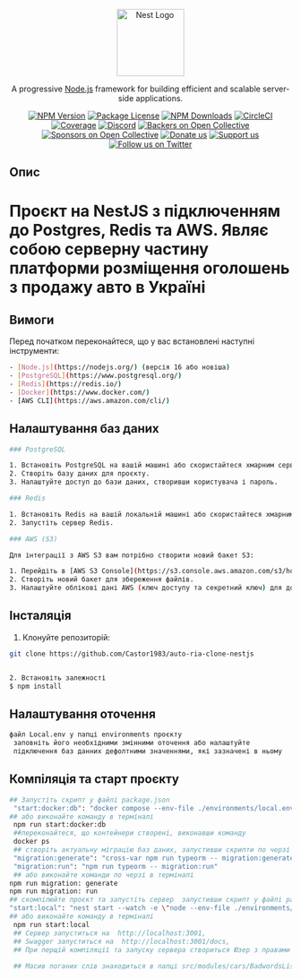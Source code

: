 <p align="center">
  <a href="http://nestjs.com/" target="blank"><img src="https://nestjs.com/img/logo-small.svg" width="120" alt="Nest Logo" /></a>
</p>

[circleci-image]: https://img.shields.io/circleci/build/github/nestjs/nest/master?token=abc123def456
[circleci-url]: https://circleci.com/gh/nestjs/nest

  <p align="center">A progressive <a href="http://nodejs.org" target="_blank">Node.js</a> framework for building efficient and scalable server-side applications.</p>
    <p align="center">
<a href="https://www.npmjs.com/~nestjscore" target="_blank"><img src="https://img.shields.io/npm/v/@nestjs/core.svg" alt="NPM Version" /></a>
<a href="https://www.npmjs.com/~nestjscore" target="_blank"><img src="https://img.shields.io/npm/l/@nestjs/core.svg" alt="Package License" /></a>
<a href="https://www.npmjs.com/~nestjscore" target="_blank"><img src="https://img.shields.io/npm/dm/@nestjs/common.svg" alt="NPM Downloads" /></a>
<a href="https://circleci.com/gh/nestjs/nest" target="_blank"><img src="https://img.shields.io/circleci/build/github/nestjs/nest/master" alt="CircleCI" /></a>
<a href="https://coveralls.io/github/nestjs/nest?branch=master" target="_blank"><img src="https://coveralls.io/repos/github/nestjs/nest/badge.svg?branch=master#9" alt="Coverage" /></a>
<a href="https://discord.gg/G7Qnnhy" target="_blank"><img src="https://img.shields.io/badge/discord-online-brightgreen.svg" alt="Discord"/></a>
<a href="https://opencollective.com/nest#backer" target="_blank"><img src="https://opencollective.com/nest/backers/badge.svg" alt="Backers on Open Collective" /></a>
<a href="https://opencollective.com/nest#sponsor" target="_blank"><img src="https://opencollective.com/nest/sponsors/badge.svg" alt="Sponsors on Open Collective" /></a>
  <a href="https://paypal.me/kamilmysliwiec" target="_blank"><img src="https://img.shields.io/badge/Donate-PayPal-ff3f59.svg" alt="Donate us"/></a>
    <a href="https://opencollective.com/nest#sponsor"  target="_blank"><img src="https://img.shields.io/badge/Support%20us-Open%20Collective-41B883.svg" alt="Support us"></a>
  <a href="https://twitter.com/nestframework" target="_blank"><img src="https://img.shields.io/twitter/follow/nestframework.svg?style=social&label=Follow" alt="Follow us on Twitter"></a>
</p>
  <!--[![Backers on Open Collective](https://opencollective.com/nest/backers/badge.svg)](https://opencollective.com/nest#backer)
  [![Sponsors on Open Collective](https://opencollective.com/nest/sponsors/badge.svg)](https://opencollective.com/nest#sponsor)-->

## Опис

# Проєкт на NestJS з підключенням до Postgres, Redis та AWS. Являє собою серверну частину платформи розміщення оголошень з продажу авто в Україні

## Вимоги
Перед початком переконайтеся, що у вас встановлені наступні інструменти:
```bash
- [Node.js](https://nodejs.org/) (версія 16 або новіша)
- [PostgreSQL](https://www.postgresql.org/)
- [Redis](https://redis.io/)
- [Docker](https://www.docker.com/)
- [AWS CLI](https://aws.amazon.com/cli/)
```

## Налаштування баз даних
```bash
### PostgreSQL

1. Встановіть PostgreSQL на вашій машині або скористайтеся хмарним сервісом, наприклад, [Heroku Postgres](https://www.heroku.com/postgres).
2. Створіть базу даних для проєкту.
3. Налаштуйте доступ до бази даних, створивши користувача і пароль.

### Redis

1. Встановіть Redis на вашій локальній машині або скористайтеся хмарним сервісом, наприклад, [RedisLabs](https://redislabs.com/).
2. Запустіть сервер Redis.

### AWS (S3)

Для інтеграції з AWS S3 вам потрібно створити новий бакет S3:

1. Перейдіть в [AWS S3 Console](https://s3.console.aws.amazon.com/s3/home).
2. Створіть новий бакет для збереження файлів.
3. Налаштуйте облікові дані AWS (ключ доступу та секретний ключ) для доступу до S3.
```

## Інсталяція

1. Клонуйте репозиторій:

```bash
git clone https://github.com/Castor1983/auto-ria-clone-nestjs


2. Встановіть залежності
$ npm install
```
## Налаштування оточення

```bash
файл Local.env у папці environments проєкту 
 заповніть його необхідними змінними оточення або налаштуйте 
 підключення баз данних дефолтними значеннями, які зазначені в ньому

```
## Компіляція та старт проєкту

```bash
## Запустіть скрипт у файлі package.json
 "start:docker:db": "docker compose --env-file ./environments/local.env -f docker-compose.db.yaml up --build",
## або виконайте команду в терміналі 
 npm run start:docker:db
 ##переконайтеся, що контейнери створені, виконавши команду
 docker ps
 ## створіть актуальну міграцію баз даних, запустивши скрипти по черзі у файлі package.json
 "migration:generate": "cross-var npm run typeorm -- migration:generate ./src/database/migrations/$npm_config_name",
 "migration:run": "npm run typeorm -- migration:run"
 ## або виконайте команди по черзі в терміналі 
npm run migration: generate
npm run migration: run
## скомпілюйте проєкт та запустіть сервер  запустивши скрипт у файлі package.json
"start:local": "nest start --watch -e \"node --env-file ./environments/local.env\"",
## або виконайте команду в терміналі 
 npm run start:local
 ## Сервер запуститься на  http://localhost:3001,
 ## Swagger запуститься на  http://localhost:3001/docs,
 ## При перщій компіляції та запуску сервера створиться Юзер з правами Адміністратора
 
 ## Масив поганих слів знаходиться в папці src/modules/cars/BadwordsList.ts
```





